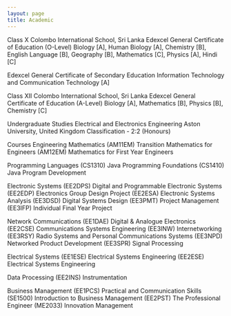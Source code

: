 ```yaml
---
layout: page
title: Academic
---
```


Class X
Colombo International School, Sri Lanka
Edexcel General Certificate of Education (O-Level)
Biology [A], Human Biology [A], Chemistry [B], English Language [B], Geography [B], Mathematics [C], Physics 
[A], Hindi [C]

Edexcel General Certificate of Secondary Education
Information Technology and Communication Technology [A]

Class XII
Colombo International School, Sri Lanka
Edexcel General Certificate of Education (A-Level)
Biology [A], Mathematics [B], Physics [B], Chemistry [C]

Undergraduate Studies
Electrical and Electronics Engineering
Aston University, United Kingdom
Classification - 2:2 (Honours)

Courses
Engineering Mathematics
(AM11EM) Transition Mathematics for Engineers
(AM12EM) Mathematics for First Year Engineers

Programming Languages
(CS1310) Java Programming Foundations
(CS1410) Java Program Development

Electronic Systems
(EE2DPS) Digital and Programmable Electronic Systems
(EE2EDP) Electronics Group Design Project
(EE2ESA) Electronic Systems Analysis
(EE3DSD) Digital Systems Design
(EE3PMT) Project Management
(EE3IFP) Individual Final Year Project

Network Communications
(EE1DAE) Digital & Analogue Electronics
(EE2CSE) Communications Systems Engineering
(EE3INW) Internetworking
(EE3RSY) Radio Systems and Personal Communications Systems
(EE3NPD) Networked Product Development
(EE3SPR) Signal Processing

Electrical Systems
(EE1ESE) Electrical Systems Engineering
(EE2ESE) Electrical Systems Engineering

Data Processing
(EE2INS) Instrumentation

Business Management
(EE1PCS) Practical and Communication Skills
(SE1500) Introduction to Business Management
(EE2PST) The Professional Engineer
(ME2033) Innovation Management